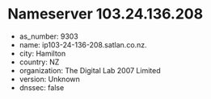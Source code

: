 # Nameserver 103.24.136.208

* as_number: 9303
* name: ip103-24-136-208.satlan.co.nz.
* city: Hamilton
* country: NZ
* organization: The Digital Lab 2007 Limited
* version: Unknown
* dnssec: false
